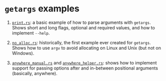 # `getargs` examples

1. [`print.rs`](./print.rs): a basic example of how to parse arguments
   with `getargs`. Shows short and long flags, optional and required
   values, and how to implement `--help`.

2. [`no_alloc.rs`](./no_alloc.rs): historically, the first example ever
   created for `getargs`. Shows how to use `argv` to avoid allocating
   on Linux and Unix (but not on Windows).

3. [`anywhere_manual.rs`](./anywhere_manual.rs) and
   [`anywhere_helper.rs`](./anywhere_helper.rs): shows how to implement
   support for passing options after and in-between positional arguments
   (basically, anywhere).
